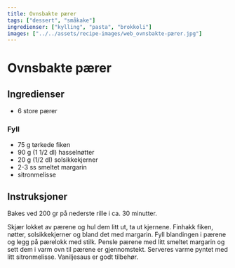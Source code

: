 ```yaml
---
title: Ovnsbakte pærer
tags: ["dessert", "småkake"]
ingredienser: ["kylling", "pasta", "brokkoli"]
images: ["../../assets/recipe-images/web_ovnsbakte-pærer.jpg"]
---
```


# Ovnsbakte pærer

## Ingredienser

- 6 store pærer

### Fyll

- 75 g tørkede fiken
- 90 g (1 1/2 dl) hasselnøtter
- 20 g (1/2 dl) solsikkekjerner
- 2-3 ss smeltet margarin
- sitronmelisse

## Instruksjoner

Bakes ved 200 gr på nederste rille i ca. 30 minutter.

Skjær lokket av pærene og hul dem litt ut, ta ut kjernene. Finhakk fiken, nøtter, solsikkekjerner og bland det med margarin. Fyll blandingen i pærene og legg på pærelokk med stilk. Pensle pærene med litt smeltet margarin og sett dem i varm ovn til pærene er gjennomstekt. Serveres varme pyntet med litt sitronmelisse. Vaniljesaus er godt tilbehør.
